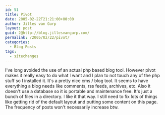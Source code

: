 ```yaml
---
id: 51
title: Pivot
date: 2005-02-22T21:21:00+00:00
author: Jilles van Gurp
layout: post
guid: 2@http://blog.jillesvangurp.com/
permalink: /2005/02/22/pivot/
categories:
  - Blog Posts
tags:
  - sitechanges
---
```

 I've long avoided the use of an actual php based blog tool. However pivot makes it really easy to do what I want and I plan to not touch any of the php stuff so I installed it. It's a pretty nice cms / blog tool. It seems to have everything a blog needs like comments, rss feeds, archives, etc. Also it doesn't use a database so it is portable and maintenance free. It's just a bunch of files in a directory. I like it that way. 
I still need to fix lots of things like getting rid of the default layout and putting some content on this page. The frequency of posts won't necessarily increase btw. 